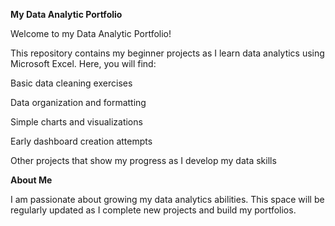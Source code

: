 ****My Data Analytic Portfolio****

Welcome to my Data Analytic Portfolio!

This repository contains my beginner projects as I learn data analytics using Microsoft Excel. Here, you will find:

Basic data cleaning exercises

Data organization and formatting

Simple charts and visualizations

Early dashboard creation attempts

Other projects that show my progress as I develop my data skills

****About Me****

I am passionate about growing my data analytics abilities.  This space will be regularly updated as I complete new projects and build my portfolios.

